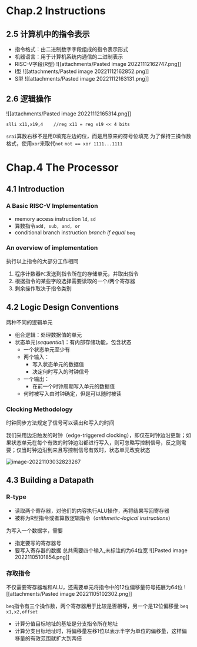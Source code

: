 # Chap.2 Instructions
## 2.5 计算机中的指令表示
- 指令格式：由二进制数字字段组成的指令表示形式
- 机器语言：用于计算机系统内通信的二进制表示
- RISC-V字段(R型)
  ![[attachments/Pasted image 20221112162747.png]]
- I型
  ![[attachments/Pasted image 20221112162852.png]]
- S型
  ![[attachments/Pasted image 20221112163131.png]]
## 2.6 逻辑操作
![[attachments/Pasted image 20221112165314.png]]
```riscv
slli x11,x19,4    //reg x11 = reg x19 << 4 bits
```
`srai`算数右移不是用0填充左边的位，而是用原来的符号位填充
为了保持三操作数格式，使用`xor`来取代`not`
`not == xor 1111...1111`





# Chap.4 The Processor

## 4.1 Introduction

### A Basic RISC-V Implementation
- memory access instruction `ld`, `sd`
- 算数指令`add, sub, and, or`
- conditional branch instruction *branch if equal* `beq`

### An overview of implementation
执行以上指令的大部分工作相同
1. 程序计数器`PC`发送到指令所在的存储单元，并取出指令
2. 根据指令的某些字段选择需要读取的一个/两个寄存器
3. 剩余操作取决于指令类别

## 4.2 Logic Design Conventions

两种不同的逻辑单元
- 组合逻辑：处理数据值的单元
- 状态单元(*sequential*)：有内部存储功能，包含状态
    - 一个状态单元至少有
    - 两个输入：
        - 写入状态单元的数据值
        - 决定何时写入的时钟信号
    - 一个输出：
        - 在前一个时钟周期写入单元的数据值
    - 何时被写入由时钟确定，但是可以随时被读

### Clocking Methodology

时钟同步方法规定了信号可以读出和写入的时间

我们采用边沿触发的时钟（edge-triggered clocking），即仅在时钟边沿更新；如果状态单元在每个有效的时钟边沿都进行写入，则可忽略写控制信号，反之则需要；仅当时钟边沿到来且写控制信号有效时，状态单元改变状态

![image-20221103032823267](image-20221103032823267.png)

## 4.3 Building a Datapath

### R-type

- 读取两个寄存器，对他们的内容执行ALU操作，再将结果写回寄存器
- 被称为R型指令或者算数逻辑指令（*arithmetic-logical instructions*）

为写入一个数据字，需要
- 指定要写的寄存器号
- 要写入寄存器的数据
总共需要四个输入,未标注的为64位宽
![[Pasted image 20221105101854.png]]
### 存取指令

不仅需要寄存器堆和ALU，还需要单元将指令中的12位偏移量符号拓展为64位
![[attachments/Pasted image 20221105102302.png]]

`beq`指令有三个操作数，两个寄存器用于比较是否相等，另一个是12位偏移量
    `beq x1,x2,offset`
- 计算分值目标地址的基址是分支指令所在地址
- 计算分支目标地址时，将偏移量左移1位以表示半字为单位的偏移量，这样偏移量的有效范围就扩大到两倍 
